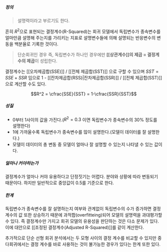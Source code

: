 ##### 정의
>설명력이라고 부르기도 한다.

흔히 $R^2$으로 표현되는 결정계수(R-Squared)는 회귀 모델에서 독립변수가 종속변수를 얼마만큼 설명해 주는지를 가리키는 지표로 설명변수들에 의해 설명되는 반응변수의 변동을 백분율로 기록한 것이다. 

> 단순회귀인 경우 즉, 독립변수가 하나인 경우에만 **[[상관계수]]의 제곱 = 결정계수의 제곱**이 성립한다.

결정계수는 [[오차제곱합(SSE)]] / [[전체 제곱합(SST)]] 으로 구할 수 있으며 $SST = SSE + SSR$ 임으로 1 - [[잔차제곱합(RSS)|잔차제곱합(SSR)]] / [[전체 제곱합(SST)]] 으로 계산할 수도 있다.

$$R^2 = \cfrac{SSE}{SST} = 1-\cfrac{SSR}{SST}$$


##### 성질
* 0부터 1사이의 값을 가진다.($R^2=0.3$ 이면 독립변수가 종속변수의 30% 정도를 설명한다)
* 1에 가까울수록 독립변수가 종속변수를 많이 설명한다.(모델이 데이터를 잘 설명한다.)
* 모델이 데이터의 총 변동 중 모델이 얼마나 잘 설명할 수 있는지 나타낼 수 있는 값이다. 


##### 얼마나 커야하는가
결정계수가 얼마나 커야 유용하다고 단정짓기는 어렵다. 분야와 상황에 따라 변동되기 때문이다. 하지만 일반적으로 중앙값이 0.5를 기준으로 한다.


##### 한계
독립변수가 종속변수를 잘 설명하는지 여부와 관계없이 독립변수의 수가 증가하면 결정계수의 값 또한 상승하기 때문에 과적합(overfitteing)되어 모델의 설명력을 과대평가할 수 있다. 즉 결정계수만 가지고 회귀 모델의 유용성을 판단하는 것은 다소 문제가 있다. 
이에 대안으로 [[조정된 결정계수(Adjusted R-Squared)]]를 같이 계산한다.

추가적으로 단순 선형 회귀 분석에서는 두 모형 사이의 결정 계수를 비교할 수 있지만 중다회귀에서는 결정 계수를 바로 사용하는 것이 불가능한 경우가 있다는 한계 또한 있다.